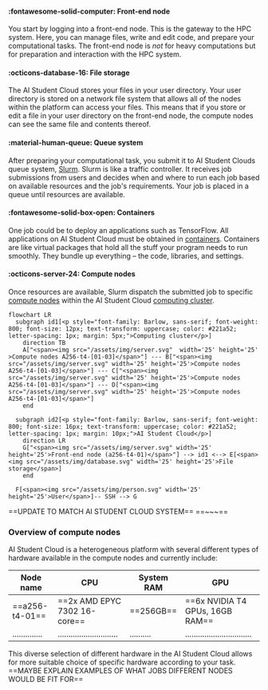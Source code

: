 #### :fontawesome-solid-computer: Front-end node
You start by logging into a front-end node. This is the gateway to the HPC system. Here, you can manage files, write and edit code, and prepare your computational tasks. The front-end node is *not* for heavy computations but for preparation and interaction with the HPC system.

#### :octicons-database-16: File storage
The AI Student Cloud stores your files in your user directory. Your user directory is stored on a network file system that allows all of the nodes within the platform
can access your files. This means that if you store or edit a file in your user directory on the front-end node, the compute nodes can see the same file and contents thereof.

#### :material-human-queue: Queue system
After preparing your computational task, you submit it to AI Student Clouds queue system, [Slurm](/glossery/#slurm). Slurm is like a traffic controller. It receives job submissions from users and decides when and where to run each job based on available resources and the job's requirements. Your job is placed in a queue until resources are available.

#### :fontawesome-solid-box-open: Containers
One job could be to deploy an applications such as TensorFlow. All applications on AI Student Cloud must be obtained in [containers](/glossery/#containers). Containers are like virtual packages that hold all the stuff your program needs to run smoothly. They bundle up everything – the code, libraries, and settings.

#### :octicons-server-24: Compute nodes
Once resources are available, Slurm dispatch the submitted job to specific [compute nodes](/glossery/#compute-nodes) within the AI Student Cloud [computing cluster](/glossery/#computing-cluster).

``` mermaid
flowchart LR
  subgraph id1[<p style="font-family: Barlow, sans-serif; font-weight: 800; font-size: 12px; text-transform: uppercase; color: #221a52; letter-spacing: 1px; margin: 5px;">Computing cluster</p>]
    direction TB
    A["<span><img src="/assets/img/server.svg"  width='25' height='25' >Compute nodes A256-t4-[01-03]</span>"] --- B["<span><img src="/assets/img/server.svg" width='25' height='25'>Compute nodes A256-t4-[01-03]</span>"] --- C["<span><img src="/assets/img/server.svg" width='25' height='25'>Compute nodes A256-t4-[01-03]</span>"] --- D["<span><img src="/assets/img/server.svg" width='25' height='25'>Compute nodes A256-t4-[01-03]</span>"]
    end

  subgraph id2[<p style="font-family: Barlow, sans-serif; font-weight: 800; font-size: 16px; text-transform: uppercase; color: #221a52; letter-spacing: 1px; margin: 10px;">AI Student Cloud</p>]
    direction LR
    G["<span><img src="/assets/img/server.svg" width='25' height='25'>Front-end node (a256-t4-01)</span>"] --> id1 <--> E[<span><img src="/assets/img/database.svg" width='25' height='25'>File storage</span>]
    end

  F[<span><img src="/assets/img/person.svg" width='25' height='25'>User</span>]-- SSH --> G
```
 ==UPDATE TO MATCH AI STUDENT CLOUD SYSTEM==
 ==~~~==

### Overview of compute nodes
AI Student Cloud is a heterogeneous platform with several different types of hardware available in the compute nodes and currently include:

| Node name      | CPU                           | System RAM | GPU                             |
| -------------- | ----------------------------- | ---------- |  ------------------------------ |
| ==a256-t4-01== | ==2x AMD EPYC 7302 16-core==  | ==256GB==  | ==6x NVIDIA T4 GPUs, 16GB RAM== |
| .............. | ............................  | .......... | ............................... |

This diverse selection of different hardware in the AI Student Cloud allows for more suitable choice of
specific hardware according to your task. ==MAYBE EXPLAIN EXAMPLES OF WHAT JOBS DIFFERENT NODES WOULD BE FIT FOR==
